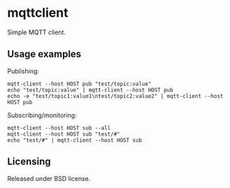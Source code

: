 # mqttclient

Simple MQTT client.


## Usage examples

Publishing:

```
mqtt-client --host HOST pub "test/topic:value"
echo "test/topic:value" | mqtt-client --host HOST pub
echo -e "test/topic1:value1\ntest/topic2:value2" | mqtt-client --host HOST pub
```

Subscribing/monitoring:

```
mqtt-client --host HOST sub --all
mqtt-client --host HOST sub "test/#"
echo "test/#" | mqtt-client --host HOST sub
```

## Licensing

Released under BSD license.
